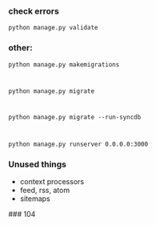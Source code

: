 ### check errors
<code>python manage.py validate</code>

### other:
<code>python manage.py makemigrations

python manage.py migrate

python manage.py migrate --run-syncdb

python manage.py runserver 0.0.0.0:3000</code>
### Unused things
<ul>
  <li>context processors</li>
  <li>feed, rss, atom</li>
  <li>sitemaps</li>
</ul>
### 104
